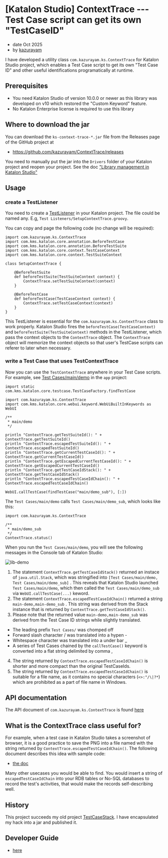 # [Katalon Studio] ContextTrace --- Test Case script can get its own "TestCaseID"

- date Oct 2025
- by [kazurayam](https://forum.katalon.com/u/kazurayam/summary)

I have developed a utility class `com.kazurayam.ks.ContextTrace` for Katalon Studio project, which enables a Test Case script to get its own "Test Case ID" and other useful identifications programatically at runtime.

## Prerequisites

- You need Katalon Studio of version 10.0.0 or newer as this library was developed on v10 which restored the "Custom Keyword" feature.
- No Katalon Enterprise license is required to use this library

## Where to download the jar

You can download the `ks-context-trace-*.jar` file from the Releases page of the GitHub project at

- https://github.com/kazurayam/ContextTrace/releases

You need to manually put the jar into the `Drivers` folder of your Katalon project and reopen your project. See the doc ["Library management in Katalon Studio"](https://docs.katalon.com/katalon-studio/manage-projects/project-settings/library-management-in-katalon-studio#copy-and-paste-a-library-jar-file-to-the-drivers-folder)

## Usage

### create a TestListener

You need to create a [TestListener](https://docs.katalon.com/katalon-studio/create-test-cases/test-fixtures-and-test-listeners-test-hooks-in-katalon-studio#test-listeners-test-hooks) in your Katalon project. The file could be named any. E.g, `Test Listeners/SetupContextTrace.groovy`.

You can copy and page the following code (no change will be required):

```
import com.kazurayam.ks.ContextTrace
import com.kms.katalon.core.annotation.BeforeTestCase
import com.kms.katalon.core.annotation.BeforeTestSuite
import com.kms.katalon.core.context.TestCaseContext
import com.kms.katalon.core.context.TestSuiteContext

class SetupContextTrace {

	@BeforeTestSuite
	def beforeTestSuite(TestSuiteContext context) {
		ContextTrace.setTestSuiteContext(context)
	}

	@BeforeTestCase
	def beforeTestCase(TestCaseContext context) {
		ContextTrace.setTestCaseContext(context)
	}
}
```

This TestListener is essential for the `com.kazurayam.ks.ContextTrace` class to work properly.
Katalon Studio fires the `beforeTestCase(TestCaseContext)` and `beforeTestSuite(TestSuiteContext)` methods in the TestListener, which pass the context objects to the `ContextTrace` object. The `ContextTrace` object will memorize the context objects so that user's TestCase scripts can referer to later when necessary.

### write a Test Case that uses TestContextTrace

Now you can use the `TestContextTrace` anywhere in your Test Case scripts. For example, see
[Test Cases/main/demo](https://github.com/kazurayam/TestContextTrace/blob/master/lib/Scripts/main/demo/Script1759362677840.groovy) in the `app` project:

```
import static com.kms.katalon.core.testcase.TestCaseFactory.findTestCase

import com.kazurayam.ks.ContextTrace
import com.kms.katalon.core.webui.keyword.WebUiBuiltInKeywords as WebUI

/**
 * main/demo
 */

println "ContextTrace.getTestSuiteId(): " + ContextTrace.getTestSuiteId()
println "ContextTrace.escapedTestSuiteId(): " + ContextTrace.escapedTestSuiteId()
println "ContextTrace.getCurrentTestCaseId(): " + ContextTrace.getCurrentTestCaseId()
println "ContextTrace.getEscapedCurrentTestCaseId(): " + ContextTrace.getEscapedCurrentTestCaseId()
println "ContextTrace.getTestCaseIdStack(): " + ContextTrace.getTestCaseIdStack()
println "ContextTrace.escapedTestCaseIdChain(): " + ContextTrace.escapedTestCaseIdChain()

WebUI.callTestCase(findTestCase("main/demo_sub"), [:])
```

The `Test Cases/main/demo` calls `Test Cases/main/demo_sub`, which looks like this:

```
import com.kazurayam.ks.ContextTrace

/**
 * main/demo_sub
 */
ContextTrace.status()
```

When you run the `Test Cases/main/demo`, you will see the following messages in the Console tab of Katalon Studio:

![lib-demo](https://kazurayam.github.io/ContextTrace/images/lib-demo.png)

1. The statement `ContextTrace.getTestCaseIdStack()` returned an instace of `java.util.Stack`, which was stringified into
```[Test Cases/main/demo, Test Cases/main/demo_sub]```
. This reveals that Katalon Studio launched `Test Cases/main/demo`, which then called the `Test Cases/main/demo_sub` via `WebUI.callTestCase(...)` keword.
2. The statement `ContextTrace.escapedTestCaseIdChain()` returned a string
```main-demo,main-demo_sub```
. This string was derived from the Stack instance that is returned by `ContextTrace.getTestCaseIdStack()`.
3. Please note that the returned value `main-demo,main-demo_sub` was derived from the Test Case ID strings while slightly translated.
  - The leading prefix `Test Cases/` was chomped off
  - Forward slash character / was translated into a hypen -
  - Whitespace character was translated into a under bar _
  - A series of Test Cases chained by the `callTestCase()` keyword is converted into a flat string delimited by comma ,
4. The string returned by `ContextTrace.escapedTestCaseIdChain()` is shorter and more compact than the original TestCaseIds.
5. The string returned by `ContextTrace.escapedTestCaseIdChain()` is suitable for a file name, as it contains no special characters (`<>:"/\|?*`) which are prohibited as a part of file name in Windows.

## API documentation

The API document of `com.kazurayam.ks.ContextTrace` is found [here](https://kazurayam.github.io/ContextTrace/api/)

## What is the ContextTrace class useful for?

For example, when a test case in Katalon Studio takes a screenshot of browser, it is a good practice to save the PNG into a file named with the string returned by `ContextTrace.escapedTestCaseIdChain()`. The following document describes this idea with sample code:

- [the doc](https://kazurayam.github.io/ContextTrace/)

Many other usecases you would be able to find. You would insert a string of `escapedTestCaseIdChain` into your RDB tables or No-SQL databases to record the test's activities, that would make the records self-describing well.

## History

This project succeeds my old project [TestCaseStack](https://github.com/kazurayam/TestCaseStack). I have encapsulated my hack into a jar and published it.

## Developer Guide

- [here](https://kazurayam.github.io/ContextTrace/developer-guide.adoc)
